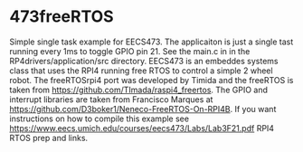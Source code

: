 # 473freeRTOS
Simple single task example for EECS473.
The applicaiton is just a single tast running every 1ms to toggle GPIO pin 21.
See the main.c in in the RP4drivers/application/src directory.
EECS473 is an embeddes systems class that uses the RPI4 running free RTOS to control a simple 2 wheel robot.
The freeRTOSrpi4 port was developed by Timida and the freeRTOS is taken from https://github.com/TImada/raspi4_freertos.
The GPIO and interrupt libraries are taken from Francisco Marques at https://github.com/D3boker1/Neneco-FreeRTOS-On-RPI4B.
If you want instructions on how to compile this example see  https://www.eecs.umich.edu/courses/eecs473/Labs/Lab3F21.pdf RPI4 RTOS prep and links.
